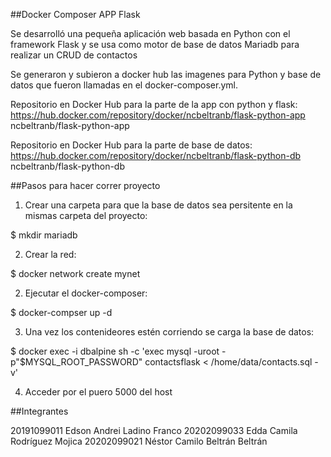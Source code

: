 ##Docker Composer APP Flask

Se desarrolló una pequeña aplicación web basada en Python con el framework Flask y se usa como motor de base de datos Mariadb para realizar un CRUD de contactos



Se generaron y subieron a docker hub las imagenes para Python y base de datos que fueron llamadas en el docker-composer.yml.

Repositorio en Docker Hub para la parte de la app con python y flask:
https://hub.docker.com/repository/docker/ncbeltranb/flask-python-app
ncbeltranb/flask-python-app

Repositorio en Docker Hub para la parte de base de datos:
https://hub.docker.com/repository/docker/ncbeltranb/flask-python-db
ncbeltranb/flask-python-db

##Pasos para hacer correr proyecto

1) Crear una carpeta para que la base de datos sea persitente en la mismas carpeta  del proyecto:

$ mkdir mariadb

2) Crear la red:

$ docker network create mynet


2) Ejecutar el docker-composer:

$ docker-compser up -d

3) Una vez los contenideores estén corriendo  se carga la base de datos:

$ docker exec -i dbalpine sh -c 'exec mysql -uroot -p"$MYSQL_ROOT_PASSWORD" contactsflask < /home/data/contacts.sql -v'

4) Acceder por el puero 5000 del host

##Integrantes

20191099011 Edson Andrei Ladino Franco
20202099033 Edda Camila Rodríguez Mojica
20202099021 Néstor Camilo Beltrán Beltrán
